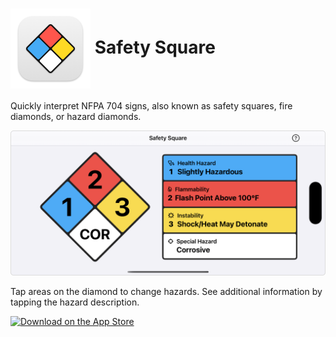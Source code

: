 <h1>
<img src="SafetySquare/Assets.xcassets/AppIcon.appiconset/icon_128x128@2x.png" alt="App Icon" width="128" height="128" align="center" />
Safety Square
</h1>

Quickly interpret NFPA 704 signs, also known as safety squares, fire diamonds, or hazard diamonds.

<img src="screenshot.png" alt="Screenshot" width="607" height="auto" />

Tap areas on the diamond to change hazards. See additional information by tapping the hazard description.

<a href="https://apps.apple.com/us/app/safety-square/id6478530339?pt=106763870&ct=GitHub&mt=8"><img src="https://devsci.net/images/download-on-the-app-store-black.svg" alt="Download on the App Store" width="179" height="60" /></a>
